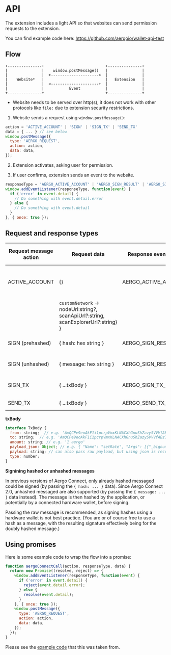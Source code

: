 API
===

The extension includes a light API so that websites can send permission requests to the extension.

You can find example code here: https://github.com/aergoio/wallet-api-test

Flow
----

```
+---------------+                           +---------------+
|               |    window.postMessage()   |               |
|               |  +--------------------->  |               |
|    Website*   |                           |   Extension   |
|               |  <---------------------+  |               |
|               |           Event           |               |
+---------------+                           +---------------+
```

* Website needs to be served over http(s), it does not work with other protocols like `file:` due to extension security restrictions.

1. Website sends a request using `window.postMessage()`:
```js
action = 'ACTIVE_ACCOUNT' | 'SIGN' | 'SIGN_TX' | 'SEND_TX'
data = { ... } // see below
window.postMessage({
  type: 'AERGO_REQUEST',
  action: action,
  data: data,
});
```

2. Extension activates, asking user for permission.

3. If user confirms, extension sends an event to the website.
```js
responseType = 'AERGO_ACTIVE_ACCOUNT' | 'AERGO_SIGN_RESULT' | 'AERGO_SIGN_TX_RESULT' | 'AERGO_SEND_TX_RESULT'
window.addEventListener(responseType, function(event) {
  if ('error' in event.detail) {
    // Do something with event.detail.error
  } else {
    // Do something with event.detail
  }
}, { once: true });
```

Request and response types
--------------------------

| Request message action | Request data            | Response event name  | Response event detail                             |
|------------------------|-------------------------|----------------------|---------------------------------------------------|
| ACTIVE_ACCOUNT         | {}                      | AERGO_ACTIVE_ACCOUNT | { account: { address: string, chainId: string,    |
|                        |                                                 `customNetwork` -> nodeUrl:string?, scanApiUrl?:string, scanExplorerUrl?:string} } |
| SIGN (prehashed)       | { hash: hex string }    | AERGO_SIGN_RESULT    | { signature: string }                             |
| SIGN (unhashed)        | { message: hex string } | AERGO_SIGN_RESULT    | { signature: string }                             |
| SIGN_TX                | { ...txBody }           | AERGO_SIGN_TX_RESULT | { signature: string }                             |
| SEND_TX                | { ...txBody }           | AERGO_SEND_TX_RESULT | { hash: string }                                  |

**txBody**

```js
interface TxBody {
  from: string;  // e.g. 'AmQCPe9eoAkF1i1pcrpVmxKLNACXhGnuShZazySVVVfABz78e7XT'
  to: string;  // e.g. 'AmQCPe9eoAkF1i1pcrpVmxKLNACXhGnuShZazySVVVfABz78e7XT'
  amount: string; // e.g. '1 aergo'
  payload_json: Object; // e.g. { "Name": "setRate", "Args": [{"_bignum": "9070000000"}] }
  payload: string; // can also pass raw payload, but using json is recommended for better UX
  type: number;
}
```

**Signining hashed or unhashed messages**

In previous versions of Aergo Connect, only already hashed messaged could be signed (by passing the `{ hash: ... }` data).
Since Aergo Connect 2.0, unhashed messaged are also supported (by passing the `{ message: ... }` data instead).
The message is then hashed by the application, or potentially by a connected hardware wallet, before signing.

Passing the raw message is recommended, as signing hashes using a hardware wallet is not best practice.
(You are or of course free to use a hash as a message, with the resulting signature effectively being for the doubly hashed message.)

Using promises
--------------

Here is some example code to wrap the flow into a promise:

```js
function aergoConnectCall(action, responseType, data) {
  return new Promise((resolve, reject) => {
    window.addEventListener(responseType, function(event) {
      if ('error' in event.detail) {
        reject(event.detail.error);
      } else {
        resolve(event.detail);
      }
    }, { once: true });
    window.postMessage({
      type: 'AERGO_REQUEST',
      action: action,
      data: data,
    });
  });
}
```

Please see the [example code](https://github.com/aergoio/wallet-api-test/blob/master/script.js) that this was taken from.
